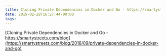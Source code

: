 ```yaml
---
title: Cloning Private Dependencies in Docker and Go - https://smartystreets.com/blog
date: 2019-02-28T16:27:44-00:00
tags:
---
```


[Cloning Private Dependencies in Docker and Go - https://smartystreets.com/blog](https://smartystreets.com/blog/2018/09/private-dependencies-in-docker-and-go)
